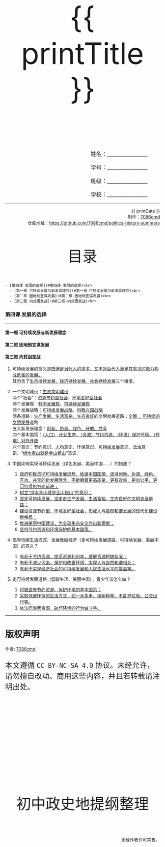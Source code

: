 
  <style>
  #title {
    padding-top: 40%;
    font-size: 96px;
    padding-bottom: 24%;
  }

  #ending {
    padding-top: 60%;
    font-size: 48px;
    padding-bottom: 12%;
  }

  .center {
    text-align: center;
  }
  .right {
    text-align: right;
  }

  #inform {
    padding-right: 8%;
    font-size: 18px;
  }

  .topic {
    padding-top: 12%;
    padding-bottom: 8%;
    font-size: 48px;
  }
</style>
<div class="center">
  <div id="title">{{ printTitle }}</div>
</div>
<div class="right">
  <p id="inform">姓名：________________</p>
  <p id="inform">学号：________________</p>
  <p id="inform">班级：________________</p>
  <p id="inform">学校：________________</p>

  <hr />
  <div>
    {{ printDate }}<br />
    制作：<a href="https://github.com/7086cmd/">7086cmd</a><br />
    仓库地址：<a href="https://github.com/7086cmd/politics-history-summary"
      >https://github.com/7086cmd/politics-history-summary</a
    >
  </div>
</div>


<div class="divider_top"></div>

<div class="divider_top"></div>

<div class="center">
  <div class="topic">目录</div>
</div>

    - [第四课 发展的选择](#第四课-发展的选择)<br>
      - [第一框 可持续发展与新发展理念](#第一框-可持续发展与新发展理念)<br>
      - [第二框 因地制宜谋发展](#第二框-因地制宜谋发展)<br>
      - [第三框 向贫困宣战](#第三框-向贫困宣战)<br>

<div class="divider"></div>


### 第四课 发展的选择

---

#### 第一框 可持续发展与新发展理念

#### 第二框 因地制宜谋发展

#### 第三框 向贫困宣战

1. 可持续发展的含义是<u>既满足当代人的需求，又不对后代人满足其需求的能力构成危害的发展。</u><br>
   其包含了<u>生态持续发展、经济持续发展、社会持续发展</u>三个维度。

2. 一个文明建设：<u>生态文明建设</u><br>
   两个“社会”：<u>资源节约型社会</u>、<u>环境友好型社会</u><br>
   两个发展观：<u>科学发展观</u>、<u>可持续发展观</u><br>
   两个发展战略：<u>可持续发展战略</u>、<u>科教兴国战略</u><br>
   两条道路：<u>生产发展、生活富裕、生态良好</u>的文明发展道路；<u>全面 、可持续的文明发展</u>道路<br>
   五大新发展理念：<u>创新、协调、绿色、开放、共享</u><br>
   四个基本国策：<u>（人口） 计划生育、（资源）节约资源、（环境）保护环境、（环境）对外开放</u><br>
   六个意识：节约意识、<u>人均</u>意识、环保意识、<u>可持续发展</u>意识、法治意识、“<u>绿水青山就是金山银山</u>”意识。

3. 中国如何实现可持续发展（绿色发展、美丽中国……）的措施？

    1. <u>政府积极贯彻可持续发展思想，依据中国国情，坚持创新、协调、绿色、开放、共享的新发展理念，不断朝着更高质量、更有效率、更加公平、更可持续的方向前进；</u>
    2. <u>树立“绿水青山就是金山银山”的意识；</u>
    3. <u>坚定可持续发展，坚定走生产发展、生活富裕、生态良好的文明发展道路；</u>
    4. <u>建设资源节约型、环境友好型社会，形成人与自然和谐发展的现代化建设新格局；</u>
    5. <u>推进美丽中国建设，为全球生态安全作出新贡献；</u>
    6. <u>坚持节约资源和环境保护的基本国策。</u>

4. 倡导低碳生活方式、发展低碳经济（走可持续发展道路、可持续发展、美丽中国）的意义？

    1. <u>有利于节约资源，提高资源利用率，缓解资源短缺状况；</u>
    2. <u>有利于减少污染，保护和改善环境，实现人与自然和谐相处；</u>
    3. <u>有利于实现经济社会的可持续发展和人民生活水平的提高等。</u>

5. 走可持续发展道路（低碳生活、美丽中国），青少年该怎么做？
    1. <u>积极宣传节约资源、保护环境的基本国策；</u>
    2. <u>采取低碳环保的生活方式，如一水多用、植树种草、不乱扔垃圾、公交出行等。</u>
    3. <u>依法同浪费资源、破坏环境的行为做斗争。</u>

---

<div class="divider"></div>

<div class="divider"></div>

# 版权声明

作者: [7086cmd](https://github.com/7086cmd).<br>

<p style="font-size: 24px">
本文遵循 <code>CC BY-NC-SA 4.0</code> 协议。未经允许，请勿擅自改动、商用这些内容，并且若转载请注明出处。
</p>

<script setup>
import { ref } from "vue";

const printTitle = ref(new URL(location.href).pathname === '/print' ? "政史地总资料" : document.title
.split("|")[0]
.trim());

const printDate = ref(`导出日期：${new Date().toLocaleDateString()} ${new Date().toLocaleTimeString()}`);

</script>

<div class="divider_top"></div>

<div class="center">
  <div id="ending">初中政史地提纲整理</div>
</div>

<div class="right">
  <p>未经作者许可禁售。</p>
</div>

